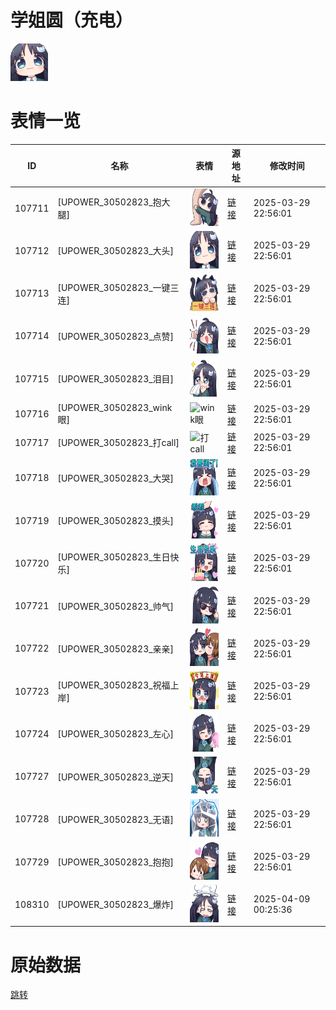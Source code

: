 # 学姐圆（充电）

<img src="./cover.png" height="60" alt="cover" />

# 表情一览

|ID|名称|表情|源地址|修改时间|
|----|----|----|----|----|
|107711|[UPOWER_30502823_抱大腿]|<img src="./pic/107711_%5BUPOWER_30502823_抱大腿%5D.png" height="60" alt="抱大腿"/>|[链接](https://i0.hdslb.com/bfs/garb/f61a11c71db7ae8657d2f4879e790c3b22cc0df5.png)|2025-03-29 22:56:01|
|107712|[UPOWER_30502823_大头]|<img src="./pic/107712_%5BUPOWER_30502823_大头%5D.png" height="60" alt="大头"/>|[链接](https://i0.hdslb.com/bfs/garb/f457b0664699821ad4db4c279c8a237a3215fe9e.png)|2025-03-29 22:56:01|
|107713|[UPOWER_30502823_一键三连]|<img src="./pic/107713_%5BUPOWER_30502823_一键三连%5D.png" height="60" alt="一键三连"/>|[链接](https://i0.hdslb.com/bfs/garb/7062dcee77d6b6caf2327f43edd569076a339df7.png)|2025-03-29 22:56:01|
|107714|[UPOWER_30502823_点赞]|<img src="./pic/107714_%5BUPOWER_30502823_点赞%5D.png" height="60" alt="点赞"/>|[链接](https://i0.hdslb.com/bfs/garb/fa29aa2e293ba1a4c6224c5eff1cad08ef37cdb0.png)|2025-03-29 22:56:01|
|107715|[UPOWER_30502823_泪目]|<img src="./pic/107715_%5BUPOWER_30502823_泪目%5D.png" height="60" alt="泪目"/>|[链接](https://i0.hdslb.com/bfs/garb/7ce7a8d3dec543c8c659f49bf6f722da8f038270.png)|2025-03-29 22:56:01|
|107716|[UPOWER_30502823_wink眼]|<img src="./pic/107716_%5BUPOWER_30502823_wink眼%5D.png" height="60" alt="wink眼"/>|[链接](https://i0.hdslb.com/bfs/garb/e37c6428693817dd03130245963d93559966f4f5.png)|2025-03-29 22:56:01|
|107717|[UPOWER_30502823_打call]|<img src="./pic/107717_%5BUPOWER_30502823_打call%5D.png" height="60" alt="打call"/>|[链接](https://i0.hdslb.com/bfs/garb/665c90872c230655c1cdb33b2f0f0f28da5e40ad.png)|2025-03-29 22:56:01|
|107718|[UPOWER_30502823_大哭]|<img src="./pic/107718_%5BUPOWER_30502823_大哭%5D.png" height="60" alt="大哭"/>|[链接](https://i0.hdslb.com/bfs/garb/9a4325af0ed605e23d28f3ac5055cf674de6b153.png)|2025-03-29 22:56:01|
|107719|[UPOWER_30502823_摸头]|<img src="./pic/107719_%5BUPOWER_30502823_摸头%5D.png" height="60" alt="摸头"/>|[链接](https://i0.hdslb.com/bfs/garb/7efb219d98fb1bef561c57c1140892b4710d3901.png)|2025-03-29 22:56:01|
|107720|[UPOWER_30502823_生日快乐]|<img src="./pic/107720_%5BUPOWER_30502823_生日快乐%5D.png" height="60" alt="生日快乐"/>|[链接](https://i0.hdslb.com/bfs/garb/2bef7c6e8fe7d353504fff6c813bbd75d1c7982c.png)|2025-03-29 22:56:01|
|107721|[UPOWER_30502823_帅气]|<img src="./pic/107721_%5BUPOWER_30502823_帅气%5D.png" height="60" alt="帅气"/>|[链接](https://i0.hdslb.com/bfs/garb/62e964beb9bfa5160614c2697ffb2f02c023ffa5.png)|2025-03-29 22:56:01|
|107722|[UPOWER_30502823_亲亲]|<img src="./pic/107722_%5BUPOWER_30502823_亲亲%5D.png" height="60" alt="亲亲"/>|[链接](https://i0.hdslb.com/bfs/garb/4d04cac0c989efdd52c58d136d00a7073701b13e.png)|2025-03-29 22:56:01|
|107723|[UPOWER_30502823_祝福上岸]|<img src="./pic/107723_%5BUPOWER_30502823_祝福上岸%5D.png" height="60" alt="祝福上岸"/>|[链接](https://i0.hdslb.com/bfs/garb/8a466b86bcd0ffbfb79db2e5bdd942207fc1807a.png)|2025-03-29 22:56:01|
|107724|[UPOWER_30502823_左心]|<img src="./pic/107724_%5BUPOWER_30502823_左心%5D.png" height="60" alt="左心"/>|[链接](https://i0.hdslb.com/bfs/garb/b67e24c62ff0e09b615a75f7e5c22f5197ff11dc.png)|2025-03-29 22:56:01|
|107727|[UPOWER_30502823_逆天]|<img src="./pic/107727_%5BUPOWER_30502823_逆天%5D.png" height="60" alt="逆天"/>|[链接](https://i0.hdslb.com/bfs/garb/aa5b2164a6e561d75c809fcd0faf5612f3e62d14.png)|2025-03-29 22:56:01|
|107728|[UPOWER_30502823_无语]|<img src="./pic/107728_%5BUPOWER_30502823_无语%5D.png" height="60" alt="无语"/>|[链接](https://i0.hdslb.com/bfs/garb/5cf2a4a9450b7bdcd9d742663ffe6190cc22c5a4.png)|2025-03-29 22:56:01|
|107729|[UPOWER_30502823_抱抱]|<img src="./pic/107729_%5BUPOWER_30502823_抱抱%5D.png" height="60" alt="抱抱"/>|[链接](https://i0.hdslb.com/bfs/garb/4489201252e484625fc23fab5f0b58b455fbb6bc.png)|2025-03-29 22:56:01|
|108310|[UPOWER_30502823_爆炸]|<img src="./pic/108310_%5BUPOWER_30502823_爆炸%5D.png" height="60" alt="爆炸"/>|[链接](https://i0.hdslb.com/bfs/garb/e3feb4d375db006f9b50fc55d030cebd490e9ec6.png)|2025-04-09 00:25:36|

# 原始数据

[跳转](./raw.json)

